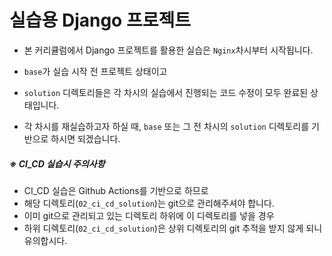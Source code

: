# 실습용 Django 프로젝트

- 본 커리큘럼에서 Django 프로젝트를 활용한 실습은 `Nginx`차시부터 시작됩니다.
- `base`가 실습 시작 전 프로젝트 상태이고
- `solution` 디렉토리들은 각 차시의 실습에서 진행되는 코드 수정이 모두 완료된 상태입니다.

- 각 차시를 재실습하고자 하실 때, `base` 또는 그 전 차시의 `solution` 디렉토리를 기반으로 하시면 되겠습니다.



##### ※ CI_CD 실습시 주의사항

- CI_CD 실습은 Github Actions를 기반으로 하므로
- 해당 디렉토리(`02_ci_cd_solution`)는 git으로 관리해주셔야 합니다.
- 이미 git으로 관리되고 있는 디렉토리 하위에 이 디렉토리를 넣을 경우
- 하위 디렉토리(`02_ci_cd_solution`)은 상위 디렉토리의 git 추적을 받지 않게 되니 유의합시다.